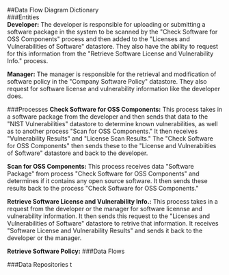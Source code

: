 ##Data Flow Diagram Dictionary  
###Entities  
**Developer:** The developer is responsible for uploading or submitting a software package in the system to be scanned by the "Check Software for OSS Components" process and then added to the "Licenses and Vulnerabilities of Software" datastore. They also have the ability to request for this information from the "Retrieve Software License and Vulnerability Info." process.

**Manager:** The manager is responsible for the retrieval and modification of software policy in the "Company Software Policy" datastore. They also request for software license and vulnerability information like the developer does.  

###Processes
**Check Software for OSS Components:** This process takes in a software package from the developer and then sends that data to the "NIST Vulnerabilities" datastore to determine known vulnerabilities, as well as to another process "Scan for OSS Components." It then receives "Vulnerability Results" and "License Scan Results." The "Check Software for OSS Components" then sends these to the "License and Vulnerabiities of Software" datastore and back to the developer.

**Scan for OSS Components:** This process receives data "Software Package" from process "Check Software for OSS Components" and determines if it contains any open source software. It then sends these results back to the process "Check Software for OSS Components."

**Retrieve Software License and Vulnerability Info.:** This process takes in a request from the developer or the manager for software licennse and vulnerability information. It then sends this request to the "Licenses and Vulnerabilities of Software" datastore to retrive that information. It receives "Software License and Vulnerability Results" and sends it back to the developer or the manager.

**Retrieve Software Policy:** 
###Data Flows


###Data Repositories
t
